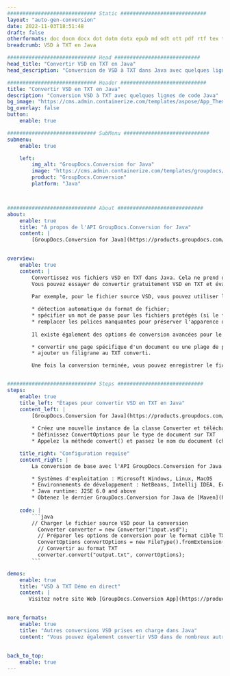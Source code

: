 ```yaml
---
############################# Static ############################
layout: "auto-gen-conversion"
date: 2022-11-03T18:51:48
draft: false
otherformats: doc docm docx dot dotm dotx epub md odt ott pdf rtf tex txt vdx vsdm vsdx vssm vssx vstm vstx vsx vtx xps
breadcrumb: VSD à TXT en Java

############################# Head ############################
head_title: "Convertir VSD en TXT en Java"
head_description: "Conversion de VSD à TXT dans Java avec quelques lignes de code. Convertissez plus de 160 formats de fichiers à l'aide de l'API de conversion de documents GroupDocs pour Java"

############################# Header ############################
title: "Convertir VSD en TXT en Java"
description: "Conversion VSD à TXT avec quelques lignes de code Java"
bg_image: "https://cms.admin.containerize.com/templates/aspose/App_Themes/V3/images/bg/header1.png"
bg_overlay: false
button:
    enable: true

############################# SubMenu ############################
submenu:
    enable: true

    left:
        img_alt: "GroupDocs.Conversion for Java"
        image: "https://cms.admin.containerize.com/templates/groupdocs/images/product-logos/90x90-noborder/groupdocs-conversion-java.png"
        product: "GroupDocs.Conversion"
        platform: "Java"



############################# About ############################
about:
    enable: true
    title: "À propos de l'API GroupDocs.Conversion for Java"
    content: |
        [GroupDocs.Conversion for Java](https://products.groupdocs.com/conversion/java/) est une API de conversion de format de fichier avancée pour la conversion entre les formats d'image et de document populaires tels que Microsoft Office, OpenDocument, PDF, HTML, e-mail, CAO. et bien plus encore avec seulement quelques lignes de code. L'API native détecte automatiquement les formats des documents originaux et propose de nombreuses options de personnalisation des documents convertis. Outre la fonction d'extraction d'informations d'un document, il prend également en charge la mise en cache des résultats de conversion sur le disque local par défaut. Cependant, tout type de stockage de cache peut être pris en charge en implémentant les interfaces appropriées - Amazon S3, Dropbox, Google Drive, Windows Azure, Reddis ou tout autre.
    

overview:
    enable: true
    content: |
        Convertissez vos fichiers VSD en TXT dans Java. Cela ne prend que quelques lignes de code Java sur n'importe quelle plate-forme de votre choix, telle que Windows, Linux, macOS.
        Vous pouvez essayer de convertir gratuitement VSD en TXT et évaluer la qualité des résultats de conversion. En plus des scripts de conversion de fichiers simples, vous pouvez essayer des options plus sophistiquées pour charger le fichier source VSD et stocker la sortie TXT. 
        
        Par exemple, pour le fichier source VSD, vous pouvez utiliser les options de chargement suivantes :

        * détection automatique du format de fichier;
        * spécifier un mot de passe pour les fichiers protégés (si le format de fichier le prend en charge);
        * remplacer les polices manquantes pour préserver l'apparence du document.
        
        Il existe également des options de conversion avancées pour le fichier TXT :

        * convertir une page spécifique d'un document ou une plage de pages;
        * ajouter un filigrane au TXT converti.

        Une fois la conversion terminée, vous pouvez enregistrer le fichier TXT dans votre chemin de fichier local ou dans un stockage tiers tel que FTP, Amazon S3, Google Drive, Dropbox, etc. Veuillez noter - pour convertir VSD à TXT, vous n'avez pas besoin d'installer de logiciel supplémentaire, tel que MS Office, Open Office, Adobe Acrobat Reader, etc.


############################# Steps ############################
steps:
    enable: true
    title_left: "Étapes pour convertir VSD en TXT en Java"
    content_left: |
        [GroupDocs.Conversion for Java](https://products.groupdocs.com/conversion/java/) permet aux développeurs de convertir facilement le fichier VSD en TXT avec quelques lignes de code.
        
        * Créez une nouvelle instance de la classe Converter et téléchargez le fichier VSD avec le chemin complet
        * Définissez ConvertOptions pour le type de document sur TXT
        * Appelez la méthode convert() et passez le nom du document (chemin complet) et le format (TXT) en tant que paramètre

    title_right: "Configuration requise"
    content_right: |
        La conversion de base avec l'API GroupDocs.Conversion for Java peut être effectuée avec seulement quelques lignes de code. Nos API sont prises en charge sur toutes les principales plates-formes et systèmes d'exploitation. Avant d'exécuter le code ci-dessous, assurez-vous que les prérequis suivants sont installés sur votre système.

        * Systèmes d'exploitation : Microsoft Windows, Linux, MacOS
        * Environnements de développement : NetBeans, Intellij IDEA, Eclipse, etc.
        * Java runtime: J2SE 6.0 and above
        * Obtenez le dernier GroupDocs.Conversion for Java de [Maven](https://repository.groupdocs.com/webapp/#/artifacts/browse/tree/General/repo/com/groupdocs/groupdocs-conversion)
         
    code: |
        ```java    
        // Charger le fichier source VSD pour la conversion
          Converter converter = new Converter("input.vsd");
          // Préparer les options de conversion pour le format cible TXT
          ConvertOptions convertOptions = new FileType().fromExtension("txt").getConvertOptions();
          // Convertir au format TXT
          converter.convert("output.txt", convertOptions);
        ```

demos:
    enable: true
    title: "VSD à TXT Démo en direct"
    content: |
       Visitez notre site Web [GroupDocs.Conversion App](https://products.groupdocs.app/conversion/family) et essayez la conversion VSD à TXT maintenant. La démo gratuite présente les avantages suivants
          

more_formats:
    enable: true
    title: "Autres conversions VSD prises en charge dans Java"
    content: "Vous pouvez également convertir VSD dans de nombreux autres formats de fichiers. Veuillez consulter la liste ci-dessous."
       
       
back_to_top:
    enable: true
---
```

